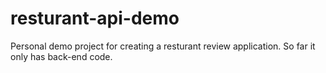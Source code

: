 # resturant-api-demo
Personal demo project for creating a resturant review application. So far it only has back-end code.

